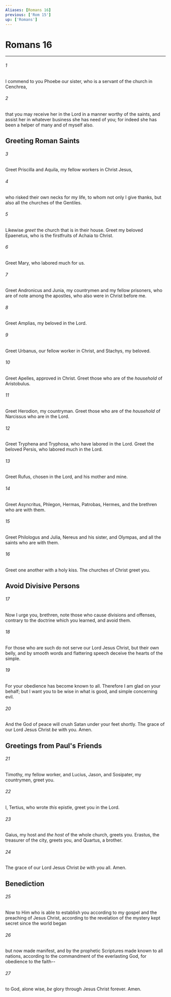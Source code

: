 ```yaml
---
Aliases: [Romans 16]
previous: ['Rom 15']
up: ['Romans']
---
```

# Romans 16

***


###### 1 
I commend to you Phoebe our sister, who is a servant of the church in Cenchrea, 

###### 2 
that you may receive her in the Lord in a manner worthy of the saints, and assist her in whatever business she has need of you; for indeed she has been a helper of many and of myself also.

## Greeting Roman Saints 

###### 3 
Greet Priscilla and Aquila, my fellow workers in Christ Jesus, 

###### 4 
who risked their own necks for my life, to whom not only I give thanks, but also all the churches of the Gentiles. 

###### 5 
Likewise _greet_ the church that is in their house. Greet my beloved Epaenetus, who is the firstfruits of Achaia to Christ. 

###### 6 
Greet Mary, who labored much for us. 

###### 7 
Greet Andronicus and Junia, my countrymen and my fellow prisoners, who are of note among the apostles, who also were in Christ before me. 

###### 8 
Greet Amplias, my beloved in the Lord. 

###### 9 
Greet Urbanus, our fellow worker in Christ, and Stachys, my beloved. 

###### 10 
Greet Apelles, approved in Christ. Greet those who are of the _household_ of Aristobulus. 

###### 11 
Greet Herodion, my countryman. Greet those who are of the _household_ of Narcissus who are in the Lord. 

###### 12 
Greet Tryphena and Tryphosa, who have labored in the Lord. Greet the beloved Persis, who labored much in the Lord. 

###### 13 
Greet Rufus, chosen in the Lord, and his mother and mine. 

###### 14 
Greet Asyncritus, Phlegon, Hermas, Patrobas, Hermes, and the brethren who are with them. 

###### 15 
Greet Philologus and Julia, Nereus and his sister, and Olympas, and all the saints who are with them. 

###### 16 
Greet one another with a holy kiss. The churches of Christ greet you.

## Avoid Divisive Persons 

###### 17 
Now I urge you, brethren, note those who cause divisions and offenses, contrary to the doctrine which you learned, and avoid them. 

###### 18 
For those who are such do not serve our Lord Jesus Christ, but their own belly, and by smooth words and flattering speech deceive the hearts of the simple. 

###### 19 
For your obedience has become known to all. Therefore I am glad on your behalf; but I want you to be wise in what is good, and simple concerning evil. 

###### 20 
And the God of peace will crush Satan under your feet shortly. The grace of our Lord Jesus Christ _be_ with you. Amen.

## Greetings from Paul's Friends 

###### 21 
Timothy, my fellow worker, and Lucius, Jason, and Sosipater, my countrymen, greet you. 

###### 22 
I, Tertius, who wrote _this_ epistle, greet you in the Lord. 

###### 23 
Gaius, my host and _the host_ of the whole church, greets you. Erastus, the treasurer of the city, greets you, and Quartus, a brother. 

###### 24 
The grace of our Lord Jesus Christ _be_ with you all. Amen.

## Benediction 

###### 25 
Now to Him who is able to establish you according to my gospel and the preaching of Jesus Christ, according to the revelation of the mystery kept secret since the world began 

###### 26 
but now made manifest, and by the prophetic Scriptures made known to all nations, according to the commandment of the everlasting God, for obedience to the faith-- 

###### 27 
to God, alone wise, _be_ glory through Jesus Christ forever. Amen.
